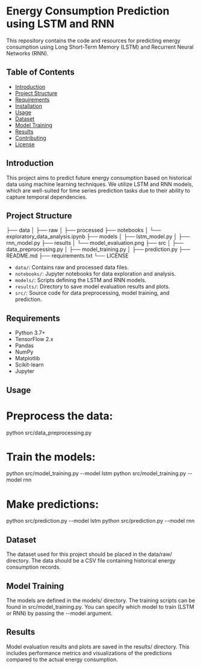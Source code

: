 # Energy Consumption Prediction using LSTM and RNN

This repository contains the code and resources for predicting energy consumption using Long Short-Term Memory (LSTM) and Recurrent Neural Networks (RNN).

## Table of Contents

- [Introduction](#introduction)
- [Project Structure](#project-structure)
- [Requirements](#requirements)
- [Installation](#installation)
- [Usage](#usage)
- [Dataset](#dataset)
- [Model Training](#model-training)
- [Results](#results)
- [Contributing](#contributing)
- [License](#license)

## Introduction

This project aims to predict future energy consumption based on historical data using machine learning techniques. We utilize LSTM and RNN models, which are well-suited for time series prediction tasks due to their ability to capture temporal dependencies.

## Project Structure

├── data
│ ├── raw
│ ├── processed
├── notebooks
│ └── exploratory_data_analysis.ipynb
├── models
│ ├── lstm_model.py
│ ├── rnn_model.py
├── results
│ └── model_evaluation.png
├── src
│ ├── data_preprocessing.py
│ ├── model_training.py
│ ├── prediction.py
├── README.md
├── requirements.txt
└── LICENSE

- `data/`: Contains raw and processed data files.
- `notebooks/`: Jupyter notebooks for data exploration and analysis.
- `models/`: Scripts defining the LSTM and RNN models.
- `results/`: Directory to save model evaluation results and plots.
- `src/`: Source code for data preprocessing, model training, and prediction.

## Requirements

- Python 3.7+
- TensorFlow 2.x
- Pandas
- NumPy
- Matplotlib
- Scikit-learn
- Jupyter

## Usage
# Preprocess the data:
python src/data_preprocessing.py
# Train the models:
python src/model_training.py --model lstm
python src/model_training.py --model rnn
# Make predictions:
python src/prediction.py --model lstm
python src/prediction.py --model rnn
## Dataset
The dataset used for this project should be placed in the data/raw/ directory. The data should be a CSV file containing historical energy consumption records.

## Model Training
The models are defined in the models/ directory. The training scripts can be found in src/model_training.py. You can specify which model to train (LSTM or RNN) by passing the --model argument.

## Results
Model evaluation results and plots are saved in the results/ directory. This includes performance metrics and visualizations of the predictions compared to the actual energy consumption.
